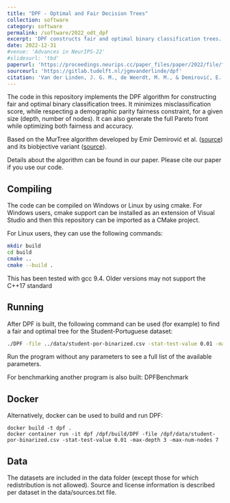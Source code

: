 ```yaml
---
title: "DPF - Optimal and Fair Decision Trees"
collection: software
category: software
permalink: /software/2022_odt_dpf
excerpt: 'DPF constructs fair and optimal binary classification trees. It minimizes misclassification score, while respecting a demographic parity fairness constraint, for a given size (depth, number of nodes). It can also generate the full Pareto front while optimizing both fairness and accuracy.'
date: 2022-12-31
#venue: 'Advances in NeurIPS-22'
#slidesurl: 'tbd'
paperurl: 'https://proceedings.neurips.cc/paper_files/paper/2022/file/fe248e22b241ae5a9adf11493c8c12bc-Paper-Conference.pdf'
sourceurl: 'https://gitlab.tudelft.nl/jgmvanderlinde/dpf'
citation: 'Van der Linden, J. G. M., de Weerdt, M. M., & Demirović, E. (2022). &quot;Fair and Optimal Decision Trees: A Dynamic Programming Approach.&quot; <i>Advances in NeurIPS-22</i>, 38899-38911.'
---
```


The code in this repository implements the DPF algorithm for constructing fair and optimal binary classification trees. It minimizes misclassification score, while respecting a demographic parity fairness constraint, for a given size (depth, number of nodes). It can also generate the full Pareto front while optimizing both fairness and accuracy. 

Based on the MurTree algorithm developed by Emir Demirović et al. ([source](https://bitbucket.org/EmirD/murtree/src/master/)) and its biobjective variant ([source](https://bitbucket.org/EmirD/murtree-bi-objective/src/master/)).

Details about the algorithm can be found in our paper. Please cite our paper if you use our code.

## Compiling
The code can be compiled on Windows or Linux by using cmake. For Windows users, cmake support can be installed as an extension of Visual Studio and then this repository can be imported as a CMake project.

For Linux users, they can use the following commands:

```sh
mkdir build
cd build
cmake ..
cmake --build .
```
This has been tested with gcc 9.4. Older versions may not support the C++17 standard

## Running
After DPF is built, the following command can be used (for example) to find a fair and optimal tree for the Student-Portuguese dataset:
```sh
./DPF -file ../data/student-por-binarized.csv -stat-test-value 0.01 -max-depth 3 -max-num-nodes 7
```

Run the program without any parameters to see a full list of the available parameters.

For benchmarking another program is also built: DPFBenchmark

## Docker
Alternatively, docker can be used to build and run DPF:
```
docker build -t dpf .
docker container run -it dpf /dpf/build/DPF -file /dpf/data/student-por-binarized.csv -stat-test-value 0.01 -max-depth 3 -max-num-nodes 7
```

## Data
The datasets are included in the data folder (except those for which redistribution is not allowed). Source and license information is described per dataset in the data/sources.txt file.



